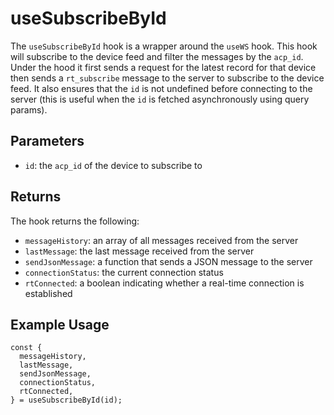 # useSubscribeById

The `useSubscribeById` hook is a wrapper around the `useWS` hook. This hook will subscribe to the device feed and filter the messages by the `acp_id`. Under the hood it first sends a request for the latest record for that device then sends a `rt_subscribe` message to the server to subscribe to the device feed. It also ensures that the `id` is not undefined before connecting to the server (this is useful when the `id` is fetched asynchronously using query params).

## Parameters

- `id`: the `acp_id` of the device to subscribe to

## Returns

The hook returns the following:

- `messageHistory`: an array of all messages received from the server
- `lastMessage`: the last message received from the server
- `sendJsonMessage`: a function that sends a JSON message to the server
- `connectionStatus`: the current connection status
- `rtConnected`: a boolean indicating whether a real-time connection is established

## Example Usage

```tsx
const {
  messageHistory,
  lastMessage,
  sendJsonMessage,
  connectionStatus,
  rtConnected,
} = useSubscribeById(id);
```

